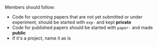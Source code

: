 Members should follow:
- Code for upcoming papers that are not yet submitted or under experiment, should be started with `exp-` and kept **private**
- Code for published papers should be started with `paper-` and made **public**
- If it's a project, name it as is

